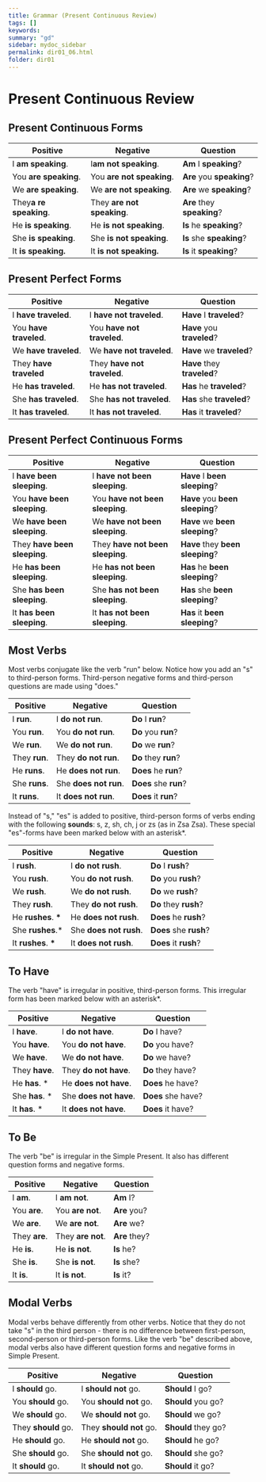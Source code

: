 ```yaml
---
title: Grammar (Present Continuous Review)
tags: []
keywords:
summary: "gd"
sidebar: mydoc_sidebar
permalink: dir01_06.html
folder: dir01
---
```






# Present Continuous Review

## Present Continuous Forms

| Positive               | Negative                   | Question                   |
| ---------------------- | -------------------------- | -------------------------- |
| I **am speaking**.     | I**am not speaking**.      | **Am** I **speaking**?     |
| You **are speaking**.  | You **are not speaking**.  | **Are** you **speaking**?  |
| We **are speaking**.   | We **are not speaking**.   | **Are** we **speaking**?   |
| They**a re speaking**. | They **are not speaking**. | **Are** they **speaking**? |
| He **is speaking**.    | He **is not speaking**.    | **Is** he **speaking**?    |
| She **is speaking**.   | She **is not speaking**.   | **Is** she **speaking**?   |
| It **is speaking.**    | It **is not speaking.**    | **Is** it **speaking**?    |

## Present Perfect Forms

| Positive               | Negative                    | Question                    |
| ---------------------- | --------------------------- | --------------------------- |
| I **have traveled**.   | I **have not traveled**.    | **Have** I **traveled**?    |
| You **have traveled**. | You **have not traveled**.  | **Have** you **traveled**?  |
| We **have traveled**.  | We **have not traveled**.   | **Have** we **traveled**?   |
| They **have traveled** | They **have not traveled**. | **Have** they **traveled**? |
| He **has traveled**.   | He **has not traveled**.    | **Has** he **traveled**?    |
| She **has traveled**.  | She **has not traveled**.   | **Has** she **traveled**?   |
| It **has traveled**.   | It **has not traveled**.    | **Has** it **traveled**?    |

## Present Perfect Continuous Forms

| Positive                     | Negative                         | Question                         |
| ---------------------------- | -------------------------------- | -------------------------------- |
| I **have been sleeping**.    | I **have not been sleeping**.    | **Have** I **been sleeping**?    |
| You **have been sleeping**.  | You **have not been sleeping**.  | **Have** you **been sleeping**?  |
| We **have been sleeping**.   | We **have not been sleeping**.   | **Have** we **been sleeping**?   |
| They **have been sleeping**. | They **have not been sleeping**. | **Have** they **been sleeping**? |
| He **has been sleeping**.    | He **has not been sleeping**.    | **Has** he **been sleeping**?    |
| She **has been sleeping**.   | She **has not been sleeping**.   | **Has** she **been sleeping**?   |
| It **has been sleeping**.    | It **has not been sleeping**.    | **Has** it **been sleeping**?    |

## Most Verbs

Most verbs conjugate like the verb "run" below. Notice how you add an "s" to third-person forms. Third-person negative forms and third-person questions are made using "does."

| Positive      | Negative              | Question              |
| ------------- | --------------------- | --------------------- |
| I **run**.    | I **do not run**.     | **Do** I **run**?     |
| You **run**.  | You **do not run**.   | **Do** you **run**?   |
| We **run**.   | We **do not run**.    | **Do** we **run**?    |
| They **run**. | They **do not run**.  | **Do** they **run**?  |
| He **runs**.  | He **does not run**.  | **Does** he **run**?  |
| She **runs**. | She **does not run**. | **Does** she **run**? |
| It **runs**.  | It **does not run**.  | **Does** it **run**?  |

Instead of "s," "es" is added to positive, third-person forms of verbs ending with the following **sounds**: s, z, sh, ch, j or zs (as in Zsa Zsa). These special "es"-forms have been marked below with an asterisk\*.

| Positive              | Negative               | Question               |
| --------------------- | ---------------------- | ---------------------- |
| I **rush**.           | I **do not rush**.     | **Do** I **rush**?     |
| You **rush**.         | You **do not rush**.   | **Do** you **rush**?   |
| We **rush**.          | We **do not rush**.    | **Do** we **rush**?    |
| They **rush**.        | They **do not rush**.  | **Do** they **rush**?  |
| He **rushes**. **\*** | He **does not rush**.  | **Does** he **rush**?  |
| She **rushes**.\*     | She **does not rush**. | **Does** she **rush**? |
| It **rushes**. **\*** | It **does not rush**.  | **Does** it **rush**?  |

## To Have

The verb "have" is irregular in positive, third-person forms. This irregular form has been marked below with an asterisk\*.

| Positive        | Negative               | Question           |
| --------------- | ---------------------- | ------------------ |
| I **have**.     | I **do not have**.     | **Do** I have?     |
| You **have**.   | You **do not have**.   | **Do** you have?   |
| We **have**.    | We **do not have**.    | **Do** we have?    |
| They **have**.  | They **do not have**.  | **Do** they have?  |
| He **has**. \*  | He **does not have**.  | **Does** he have?  |
| She **has**. \* | She **does not have**. | **Does** she have? |
| It **has**. \*  | It **does not have**.  | **Does** it have?  |

## To Be

The verb "be" is irregular in the Simple Present. It also has different question forms and negative forms.

| Positive      | Negative          | Question      |
| ------------- | ----------------- | ------------- |
| I **am**.     | I **am not**.     | **Am** I?     |
| You **are**.  | You **are not**.  | **Are** you?  |
| We **are**.   | We **are not**.   | **Are** we?   |
| They **are**. | They **are not**. | **Are** they? |
| He **is**.    | He **is not**.    | **Is** he?    |
| She **is**.   | She **is not**.   | **Is** she?   |
| It **is**.    | It **is not**.    | **Is** it?    |

## Modal Verbs

Modal verbs behave differently from other verbs. Notice that they do not take "s" in the third person - there is no difference between first-person, second-person or third-person forms. Like the verb "be" described above, modal verbs also have different question forms and negative forms in Simple Present.

| Positive            | Negative                | Question            |
| ------------------- | ----------------------- | ------------------- |
| I **should** go.    | I **should not** go.    | **Should** I go?    |
| You **should** go.  | You **should not** go.  | **Should** you go?  |
| We **should** go.   | We **should not** go.   | **Should** we go?   |
| They **should** go. | They **should not** go. | **Should** they go? |
| He **should** go.   | He **should not** go.   | **Should** he go?   |
| She **should** go.  | She **should not** go.  | **Should** she go?  |
| It **should** go.   | It **should not** go.   | **Should** it go?   |
